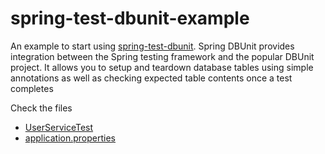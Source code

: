 # spring-test-dbunit-example
An example to start using [spring-test-dbunit](https://github.com/springtestdbunit/spring-test-dbunit). Spring DBUnit provides integration between the Spring testing framework and the popular DBUnit project. It allows you to setup and teardown database tables using simple annotations as well as checking expected table contents once a test completes 

Check the files
* [UserServiceTest](../../blob/main/src/test/java/com/example/demo/service/UserServiceTest.java)
* [application.properties](../../blob/main/src/test/resources/application.properties)
